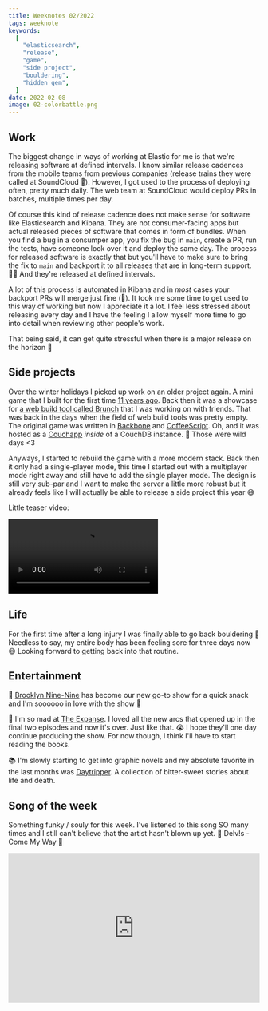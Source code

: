 ```yaml
---
title: Weeknotes 02/2022
tags: weeknote
keywords:
  [
    "elasticsearch",
    "release",
    "game",
    "side project",
    "bouldering",
    "hidden gem",
  ]
date: 2022-02-08
image: 02-colorbattle.png
---
```


## Work

The biggest change in ways of working at Elastic for me is that we're releasing software at defined intervals. I know similar release cadences from the mobile teams from previous companies (release trains they were called at SoundCloud 🚂). However, I got used to the process of deploying often, pretty much daily. The web team at SoundCloud would deploy PRs in batches, multiple times per day.

Of course this kind of release cadence does not make sense for software like Elasticsearch and Kibana. They are not consumer-facing apps but actual released pieces of software that comes in form of bundles. When you find a bug in a consumper app, you fix the bug in `main`, create a PR, run the tests, have someone look over it and deploy the same day. The process for released software is exactly that but you'll have to make sure to bring the fix to `main` and backport it to all releases that are in long-term support. 🏄‍♂️ And they're released at defined intervals.

A lot of this process is automated in Kibana and in _most_ cases your backport PRs will merge just fine (🤞). It took me some time to get used to this way of working but now I appreciate it a lot. I feel less stressed about releasing every day and I have the feeling I allow myself more time to go into detail when reviewing other people's work.

That being said, it can get quite stressful when there is a major release on the horizon 🌅

## Side projects

Over the winter holidays I picked up work on an older project again. A mini game that I built for the first time [11 years ago](https://github.com/janmonschke/Brunch-colors/commit/96b3613833000a0b23b65bf2049f2a90f74f424c). Back then it was a showcase for [a web build tool called Brunch](https://brunch.io/) that I was working on with friends. That was back in the days when the field of web build tools was pretty empty. The original game was written in [Backbone](https://backbonejs.org/) and [CoffeeScript](http://coffeescript.org/). Oh, and it was hosted as a [Couchapp](https://couchapp.readthedocs.io/en/latest/intro/what-is-couchapp.html) _inside_ of a CouchDB instance. 🤯 Those were wild days <3

Anyways, I started to rebuild the game with a more modern stack. Back then it only had a single-player mode, this time I started out with a multiplayer mode right away and still have to add the single player mode. The design is still very sub-par and I want to make the server a little more robust but it already feels like I will actually be able to release a side project this year 😅

Little teaser video:

<video src="./02-colorbattle.mp4" controls></video>

## Life

For the first time after a long injury I was finally able to go back bouldering 🎉 Needless to say, my entire body has been feeling sore for three days now 😅 Looking forward to getting back into that routine.

## Entertainment

🍿 [Brooklyn Nine-Nine](https://en.wikipedia.org/wiki/Brooklyn_Nine-Nine) has become our new go-to show for a quick snack and I'm soooooo in love with the show 🥲

🍿 I'm so mad at [The Expanse](<https://en.wikipedia.org/wiki/The_Expanse_(TV_series)>). I loved all the new arcs that opened up in the final two episodes and now it's over. Just like that. 😭 I hope they'll one day continue producing the show. For now though, I think I'll have to start reading the books.

📚 I'm slowly starting to get into graphic novels and my absolute favorite in the last months was [Daytripper](https://www.goodreads.com/book/show/8477057-daytripper). A collection of bitter-sweet stories about life and death.

## Song of the week

Something funky / souly for this week. I've listened to this song SO many times and I still can't believe that the artist hasn't blown up yet. 💃 Delv!s - Come My Way 🕺

<iframe width="100%" height="300" title="Embedded song from SoundCloud" scrolling="no" frameborder="no" loading="lazy" src="https://w.soundcloud.com/player/?url=https%3A//api.soundcloud.com/tracks/290179833&color=%23ff5500&auto_play=false&hide_related=false&show_comments=true&show_user=true&show_reposts=false&show_teaser=true&visual=true"></iframe>
